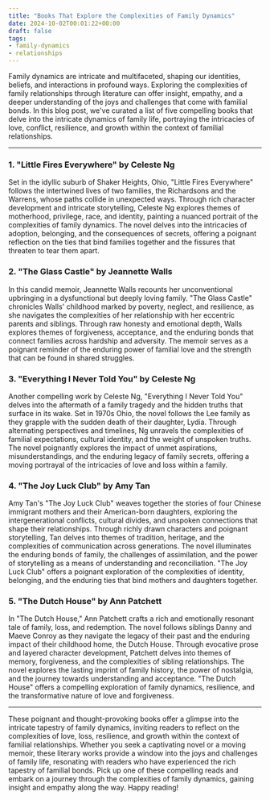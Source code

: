 ```yaml
---
title: "Books That Explore the Complexities of Family Dynamics"
date: 2024-10-02T00:01:22+00:00
draft: false
tags:
- family-dynamics
- relationships
---
```


Family dynamics are intricate and multifaceted, shaping our identities, beliefs, and interactions in profound ways. Exploring the complexities of family relationships through literature can offer insight, empathy, and a deeper understanding of the joys and challenges that come with familial bonds. In this blog post, we've curated a list of five compelling books that delve into the intricate dynamics of family life, portraying the intricacies of love, conflict, resilience, and growth within the context of familial relationships.

---

### 1. "Little Fires Everywhere" by Celeste Ng

Set in the idyllic suburb of Shaker Heights, Ohio, "Little Fires Everywhere" follows the intertwined lives of two families, the Richardsons and the Warrens, whose paths collide in unexpected ways. Through rich character development and intricate storytelling, Celeste Ng explores themes of motherhood, privilege, race, and identity, painting a nuanced portrait of the complexities of family dynamics. The novel delves into the intricacies of adoption, belonging, and the consequences of secrets, offering a poignant reflection on the ties that bind families together and the fissures that threaten to tear them apart.

### 2. "The Glass Castle" by Jeannette Walls

In this candid memoir, Jeannette Walls recounts her unconventional upbringing in a dysfunctional but deeply loving family. "The Glass Castle" chronicles Walls' childhood marked by poverty, neglect, and resilience, as she navigates the complexities of her relationship with her eccentric parents and siblings. Through raw honesty and emotional depth, Walls explores themes of forgiveness, acceptance, and the enduring bonds that connect families across hardship and adversity. The memoir serves as a poignant reminder of the enduring power of familial love and the strength that can be found in shared struggles.

### 3. "Everything I Never Told You" by Celeste Ng

Another compelling work by Celeste Ng, "Everything I Never Told You" delves into the aftermath of a family tragedy and the hidden truths that surface in its wake. Set in 1970s Ohio, the novel follows the Lee family as they grapple with the sudden death of their daughter, Lydia. Through alternating perspectives and timelines, Ng unravels the complexities of familial expectations, cultural identity, and the weight of unspoken truths. The novel poignantly explores the impact of unmet aspirations, misunderstandings, and the enduring legacy of family secrets, offering a moving portrayal of the intricacies of love and loss within a family.

### 4. "The Joy Luck Club" by Amy Tan

Amy Tan's "The Joy Luck Club" weaves together the stories of four Chinese immigrant mothers and their American-born daughters, exploring the intergenerational conflicts, cultural divides, and unspoken connections that shape their relationships. Through richly drawn characters and poignant storytelling, Tan delves into themes of tradition, heritage, and the complexities of communication across generations. The novel illuminates the enduring bonds of family, the challenges of assimilation, and the power of storytelling as a means of understanding and reconciliation. "The Joy Luck Club" offers a poignant exploration of the complexities of identity, belonging, and the enduring ties that bind mothers and daughters together.

### 5. "The Dutch House" by Ann Patchett

In "The Dutch House," Ann Patchett crafts a rich and emotionally resonant tale of family, loss, and redemption. The novel follows siblings Danny and Maeve Conroy as they navigate the legacy of their past and the enduring impact of their childhood home, the Dutch House. Through evocative prose and layered character development, Patchett delves into themes of memory, forgiveness, and the complexities of sibling relationships. The novel explores the lasting imprint of family history, the power of nostalgia, and the journey towards understanding and acceptance. "The Dutch House" offers a compelling exploration of family dynamics, resilience, and the transformative nature of love and forgiveness.

---

These poignant and thought-provoking books offer a glimpse into the intricate tapestry of family dynamics, inviting readers to reflect on the complexities of love, loss, resilience, and growth within the context of familial relationships. Whether you seek a captivating novel or a moving memoir, these literary works provide a window into the joys and challenges of family life, resonating with readers who have experienced the rich tapestry of familial bonds. Pick up one of these compelling reads and embark on a journey through the complexities of family dynamics, gaining insight and empathy along the way. Happy reading!